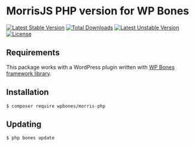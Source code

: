 # MorrisJS PHP version for WP Bones

[![Latest Stable Version](https://poser.pugx.org/wpbones/morris-php/v/stable)](https://packagist.org/packages/wpbones/morris-php)
[![Total Downloads](https://poser.pugx.org/wpbones/morris-php/downloads)](https://packagist.org/packages/wpbones/morris-php)
[![Latest Unstable Version](https://poser.pugx.org/wpbones/morris-php/v/unstable)](https://packagist.org/packages/wpbones/morris-php)
[![License](https://poser.pugx.org/wpbones/morris-php/license)](https://packagist.org/packages/wpbones/morris-php)

## Requirements

This package works with a WordPress plugin written with [WP Bones framework library](https://github.com/wpbones/WPBones).

## Installation

    $ composer require wpbones/morris-php
    
## Updating
    
    $ php bones update

